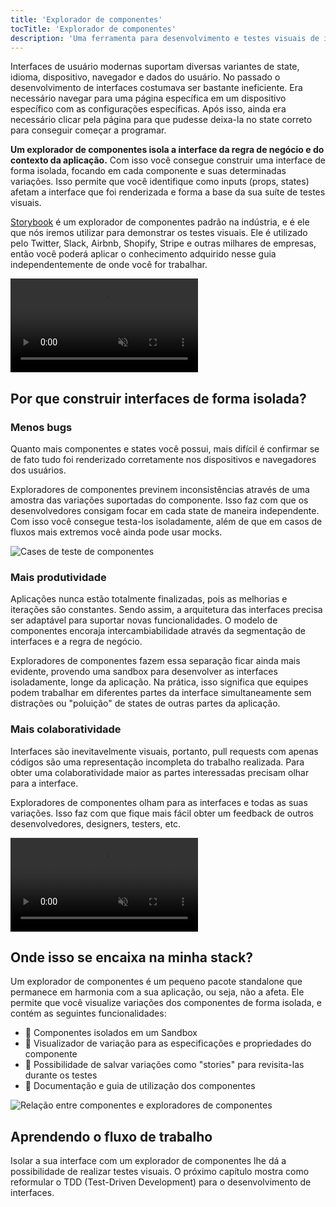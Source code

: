 ```yaml
---
title: 'Explorador de componentes'
tocTitle: 'Explorador de componentes'
description: 'Uma ferramenta para desenvolvimento e testes visuais de interfaces'
---
```


Interfaces de usuário modernas suportam diversas variantes de state, idioma, dispositivo, navegador e dados do usuário. No passado o desenvolvimento de interfaces costumava ser bastante ineficiente. Era necessário navegar para uma página específica em um dispositivo específico com as configurações específicas. Após isso, ainda era necessário clicar pela página para que pudesse deixa-la no state correto para conseguir começar a programar.

**Um explorador de componentes isola a interface da regra de negócio e do contexto da aplicação.** Com isso você consegue construir uma interface de forma isolada, focando em cada componente e suas determinadas variações. Isso permite que você identifique como inputs (props, states) afetam a interface que foi renderizada e forma a base da sua suíte de testes visuais.

[Storybook](https://storybook.js.org/) é um explorador de componentes padrão na indústria, e é ele que nós iremos utilizar para demonstrar os testes visuais. Ele é utilizado pelo Twitter, Slack, Airbnb, Shopify, Stripe e outras milhares de empresas, então você poderá aplicar o conhecimento adquirido nesse guia independentemente de onde você for trabalhar.

<video autoPlay muted playsInline loop>
  <source
    src="/visual-testing-handbook/storybook-component-explorer-visual-testing.mp4"
    type="video/mp4"/>
</video>

## Por que construir interfaces de forma isolada?

### Menos bugs

Quanto mais componentes e states você possui, mais difícil é confirmar se de fato tudo foi renderizado corretamente nos dispositivos e navegadores dos usuários.

Exploradores de componentes previnem inconsistências através de uma amostra das variações suportadas do componente. Isso faz com que os desenvolvedores consigam focar em cada state de maneira independente. Com isso você consegue testa-los isoladamente, além de que em casos de fluxos mais extremos você ainda pode usar mocks.

![Cases de teste de componentes](/visual-testing-handbook/component-test-cases.png)

### Mais produtividade

Aplicações nunca estão totalmente finalizadas, pois as melhorias e iterações são constantes. Sendo assim, a arquitetura das interfaces precisa ser adaptável para suportar novas funcionalidades. O modelo de componentes encoraja intercambiabilidade através da segmentação de interfaces e a regra de negócio.

Exploradores de componentes fazem essa separação ficar ainda mais evidente, provendo uma sandbox para desenvolver as interfaces isoladamente, longe da aplicação. Na prática, isso significa que equipes podem trabalhar em diferentes partes da interface simultaneamente sem distrações ou "poluição" de states de outras partes da aplicação.

### Mais colaboratividade

Interfaces são inevitavelmente visuais, portanto, pull requests com apenas códigos são uma representação incompleta do trabalho realizada. Para obter uma colaboratividade maior as partes interessadas precisam olhar para a interface.

Exploradores de componentes olham para as interfaces e todas as suas variações. Isso faz com que fique mais fácil obter um feedback de outros desenvolvedores, designers, testers, etc.

<video autoPlay muted playsInline loop>
  <source
    src="/visual-testing-handbook/storybook-workflow-publish.mp4"
    type="video/mp4"/>
</video>

## Onde isso se encaixa na minha stack?

Um explorador de componentes é um pequeno pacote standalone que permanece em harmonia com a sua aplicação, ou seja, não a afeta. Ele permite que você visualize variações dos componentes de forma isolada, e contém as seguintes funcionalidades:

- 🧱 Componentes isolados em um Sandbox
- 🔭 Visualizador de variação para as especificações e propriedades do componente
- 🧩 Possibilidade de salvar variações como "stories" para revisita-las durante os testes
- 📑 Documentação e guia de utilização dos componentes

![Relação entre componentes e exploradores de componentes](/visual-testing-handbook/storybook-relationship.png)

## Aprendendo o fluxo de trabalho

Isolar a sua interface com um explorador de componentes lhe dá a possibilidade de realizar testes visuais. O próximo capítulo mostra como reformular o TDD (Test-Driven Development) para o desenvolvimento de interfaces.
